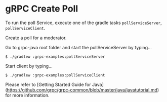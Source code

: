 gRPC Create Poll
==============================================

To run the poll Service, execute one of the gradle tasks `pollServiceServer`,
`pollServiceClient`.

Create a poll for a moderator. 

Go to grpc-java root folder and start the pollServiceServer
by typing...

```
$ ./gradlew :grpc-examples:pollServiceServer
```

Start client by typing...

```
$ ./gradlew :grpc-examples:pollServiceClient
```



Please refer to [Getting Started Guide for Java] (https://github.com/grpc/grpc-common/blob/master/java/javatutorial.md) for more information.
